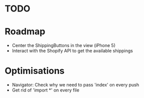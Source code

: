 TODO
=======

# Roadmap

* Center the ShippingButtons in the view (iPhone 5)
* Interact with the Shopify API to get the available shippings


# Optimisations

* Navigator: Check why we need to pass 'index' on every push
* Get rid of 'import *' on every file
